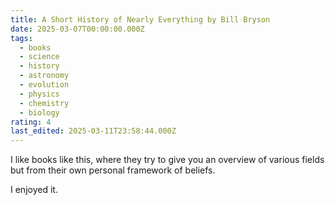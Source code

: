 ```yaml
---
title: A Short History of Nearly Everything by Bill Bryson
date: 2025-03-07T00:00:00.000Z
tags:
  - books
  - science
  - history
  - astronomy
  - evolution
  - physics
  - chemistry
  - biology
rating: 4
last_edited: 2025-03-11T23:58:44.000Z
---
```

I like books like this, where they try to give you an overview of various fields but from their own personal framework of beliefs.

I enjoyed it.
